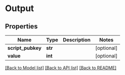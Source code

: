 # Output

## Properties
Name | Type | Description | Notes
------------ | ------------- | ------------- | -------------
**script_pubkey** | **str** |  | [optional] 
**value** | **int** |  | [optional] 

[[Back to Model list]](../README.md#documentation-for-models) [[Back to API list]](../README.md#documentation-for-api-endpoints) [[Back to README]](../README.md)


